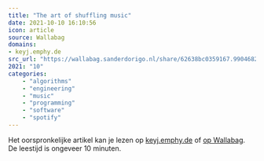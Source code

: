 ```yaml
---
title: "The art of shuffling music"
date: 2021-10-10 16:10:56
icon: article
source: Wallabag
domains:
- keyj.emphy.de
src_url: "https://wallabag.sanderdorigo.nl/share/62638bc0359167.99046824"
2021: "10"
categories:
    - "algorithms"
    - "engineering"
    - "music"
    - "programming"
    - "software"
    - "spotify"
---
```

Het oorspronkelijke artikel kan je lezen op [keyj.emphy.de](http://keyj.emphy.de/balanced-shuffle/) of [op Wallabag](https://wallabag.sanderdorigo.nl/share/62638bc0359167.99046824). De leestijd is ongeveer 10 minuten.